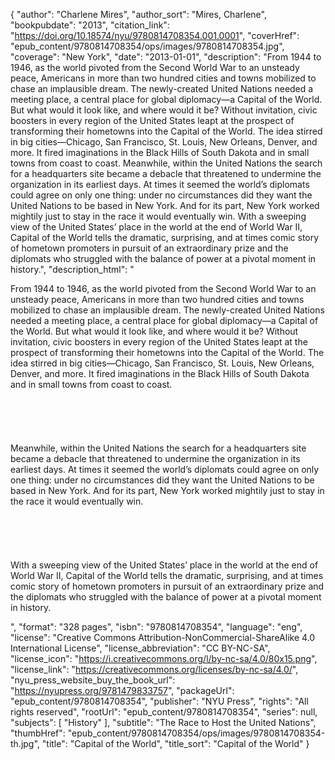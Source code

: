{
  "author": "Charlene Mires",
  "author_sort": "Mires, Charlene",
  "bookpubdate": "2013",
  "citation_link": "https://doi.org/10.18574/nyu/9780814708354.001.0001",
  "coverHref": "epub_content/9780814708354/ops/images/9780814708354.jpg",
  "coverage": "New York",
  "date": "2013-01-01",
  "description": "From 1944 to 1946, as the world pivoted from the Second World War to an unsteady peace, Americans in more than two hundred cities and towns mobilized to chase an implausible dream. The newly-created United Nations needed a meeting place, a central place for global diplomacy&#8212;a Capital of the World. But what would it look like, and where would it be? Without invitation, civic boosters in every region of the United States leapt at the prospect of transforming their hometowns into the Capital of the World. The idea stirred in big cities&#8212;Chicago, San Francisco, St. Louis, New Orleans, Denver, and more. It fired imaginations in the Black Hills of South Dakota and in small towns from coast to coast.  Meanwhile, within the United Nations the search for a headquarters site became a debacle that threatened to undermine the organization in its earliest days. At times it seemed the world&#8217;s diplomats could agree on only one thing: under no circumstances did they want the United Nations to be based in New York. And for its part, New York worked mightily just to stay in the race it would eventually win. With a sweeping view of the United States&#8217; place in the world at the end of World War II, Capital of the World tells the dramatic, surprising, and at times comic story of hometown promoters in pursuit of an extraordinary prize and the diplomats who struggled with the balance of power at a pivotal moment in history.",
  "description_html": "<p>From 1944 to 1946, as the world pivoted from the Second World War to an unsteady peace, Americans in more than two hundred cities and towns mobilized to chase an implausible dream. The newly-created United Nations needed a meeting place, a central place for global diplomacy&#8212;a Capital of the World. But what would it look like, and where would it be? Without invitation, civic boosters in every region of the United States leapt at the prospect of transforming their hometowns into the Capital of the World. The idea stirred in big cities&#8212;Chicago, San Francisco, St. Louis, New Orleans, Denver, and more. It fired imaginations in the Black Hills of South Dakota and in small towns from coast to coast.  <br><br><br><br><br><br>Meanwhile, within the United Nations the search for a headquarters site became a debacle that threatened to undermine the organization in its earliest days. At times it seemed the world&#8217;s diplomats could agree on only one thing: under no circumstances did they want the United Nations to be based in New York. And for its part, New York worked mightily just to stay in the race it would eventually win. <br><br><br><br><br><br>With a sweeping view of the United States&#8217; place in the world at the end of World War II, Capital of the World tells the dramatic, surprising, and at times comic story of hometown promoters in pursuit of an extraordinary prize and the diplomats who struggled with the balance of power at a pivotal moment in history.</p>",
  "format": "328 pages",
  "isbn": "9780814708354",
  "language": "eng",
  "license": "Creative Commons Attribution-NonCommercial-ShareAlike 4.0 International License",
  "license_abbreviation": "CC BY-NC-SA",
  "license_icon": "https://i.creativecommons.org/l/by-nc-sa/4.0/80x15.png",
  "license_link": "https://creativecommons.org/licenses/by-nc-sa/4.0/",
  "nyu_press_website_buy_the_book_url": "https://nyupress.org/9781479833757",
  "packageUrl": "epub_content/9780814708354",
  "publisher": "NYU Press",
  "rights": "All rights reserved",
  "rootUrl": "epub_content/9780814708354",
  "series": null,
  "subjects": [
    "History"
  ],
  "subtitle": "The Race to Host the United Nations",
  "thumbHref": "epub_content/9780814708354/ops/images/9780814708354-th.jpg",
  "title": "Capital of the World",
  "title_sort": "Capital of the World"
}

